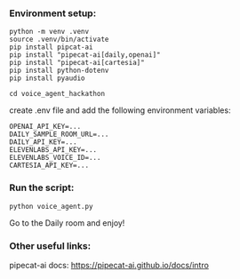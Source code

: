 ### Environment setup:
```
python -m venv .venv
source .venv/bin/activate
pip install pipcat-ai
pip install "pipecat-ai[daily,openai]"
pip install "pipecat-ai[cartesia]"
pip install python-dotenv
pip install pyaudio

cd voice_agent_hackathon
```
create .env file and add the following environment variables:
```
OPENAI_API_KEY=...
DAILY_SAMPLE_ROOM_URL=...
DAILY_API_KEY=...
ELEVENLABS_API_KEY=...
ELEVENLABS_VOICE_ID=...
CARTESIA_API_KEY=...
```

### Run the script:
```
python voice_agent.py
```

Go to the Daily room and enjoy!



### Other useful links:

pipecat-ai docs: https://pipecat-ai.github.io/docs/intro
